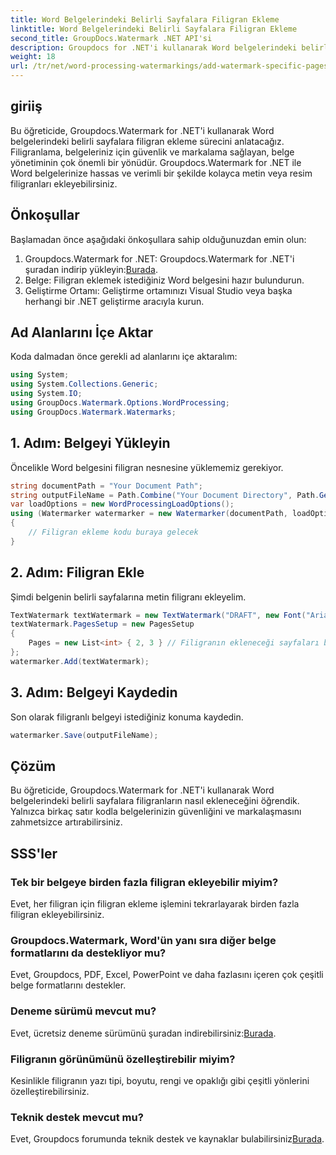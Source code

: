 ```yaml
---
title: Word Belgelerindeki Belirli Sayfalara Filigran Ekleme
linktitle: Word Belgelerindeki Belirli Sayfalara Filigran Ekleme
second_title: GroupDocs.Watermark .NET API'si
description: Groupdocs for .NET'i kullanarak Word belgelerindeki belirli sayfalara zahmetsizce nasıl filigran ekleyeceğinizi öğrenin. Belge güvenliğini ve markalamayı geliştirin.
weight: 18
url: /tr/net/word-processing-watermarkings/add-watermark-specific-pages-word-docs/
---
```

## giriiş
Bu öğreticide, Groupdocs.Watermark for .NET'i kullanarak Word belgelerindeki belirli sayfalara filigran ekleme sürecini anlatacağız. Filigranlama, belgeleriniz için güvenlik ve markalama sağlayan, belge yönetiminin çok önemli bir yönüdür. Groupdocs.Watermark for .NET ile Word belgelerinize hassas ve verimli bir şekilde kolayca metin veya resim filigranları ekleyebilirsiniz.
## Önkoşullar
Başlamadan önce aşağıdaki önkoşullara sahip olduğunuzdan emin olun:
1.  Groupdocs.Watermark for .NET: Groupdocs.Watermark for .NET'i şuradan indirip yükleyin:[Burada](https://releases.groupdocs.com/Watermark/net/).
2. Belge: Filigran eklemek istediğiniz Word belgesini hazır bulundurun.
3. Geliştirme Ortamı: Geliştirme ortamınızı Visual Studio veya başka herhangi bir .NET geliştirme aracıyla kurun.

## Ad Alanlarını İçe Aktar
Koda dalmadan önce gerekli ad alanlarını içe aktaralım:
```csharp
using System;
using System.Collections.Generic;
using System.IO;
using GroupDocs.Watermark.Options.WordProcessing;
using GroupDocs.Watermark.Watermarks;
```
## 1. Adım: Belgeyi Yükleyin
Öncelikle Word belgesini filigran nesnesine yüklememiz gerekiyor.
```csharp
string documentPath = "Your Document Path";
string outputFileName = Path.Combine("Your Document Directory", Path.GetFileName(documentPath));
var loadOptions = new WordProcessingLoadOptions();
using (Watermarker watermarker = new Watermarker(documentPath, loadOptions))
{
    // Filigran ekleme kodu buraya gelecek
}
```
## 2. Adım: Filigran Ekle
Şimdi belgenin belirli sayfalarına metin filigranı ekleyelim.
```csharp
TextWatermark textWatermark = new TextWatermark("DRAFT", new Font("Arial", 42));
textWatermark.PagesSetup = new PagesSetup
{
    Pages = new List<int> { 2, 3 } // Filigranın ekleneceği sayfaları belirtin
};
watermarker.Add(textWatermark);
```
## 3. Adım: Belgeyi Kaydedin
Son olarak filigranlı belgeyi istediğiniz konuma kaydedin.
```csharp
watermarker.Save(outputFileName);
```

## Çözüm
Bu öğreticide, Groupdocs.Watermark for .NET'i kullanarak Word belgelerindeki belirli sayfalara filigranların nasıl ekleneceğini öğrendik. Yalnızca birkaç satır kodla belgelerinizin güvenliğini ve markalaşmasını zahmetsizce artırabilirsiniz.
## SSS'ler
### Tek bir belgeye birden fazla filigran ekleyebilir miyim?
Evet, her filigran için filigran ekleme işlemini tekrarlayarak birden fazla filigran ekleyebilirsiniz.
### Groupdocs.Watermark, Word'ün yanı sıra diğer belge formatlarını da destekliyor mu?
Evet, Groupdocs, PDF, Excel, PowerPoint ve daha fazlasını içeren çok çeşitli belge formatlarını destekler.
### Deneme sürümü mevcut mu?
 Evet, ücretsiz deneme sürümünü şuradan indirebilirsiniz:[Burada](https://releases.groupdocs.com/).
### Filigranın görünümünü özelleştirebilir miyim?
Kesinlikle filigranın yazı tipi, boyutu, rengi ve opaklığı gibi çeşitli yönlerini özelleştirebilirsiniz.
### Teknik destek mevcut mu?
 Evet, Groupdocs forumunda teknik destek ve kaynaklar bulabilirsiniz[Burada](https://forum.groupdocs.com/c/watermark/19).